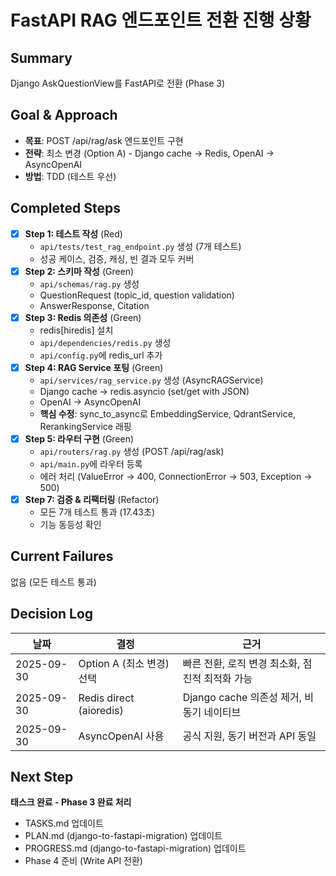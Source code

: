 # FastAPI RAG 엔드포인트 전환 진행 상황

## Summary
Django AskQuestionView를 FastAPI로 전환 (Phase 3)

## Goal & Approach
- **목표**: POST /api/rag/ask 엔드포인트 구현
- **전략**: 최소 변경 (Option A) - Django cache → Redis, OpenAI → AsyncOpenAI
- **방법**: TDD (테스트 우선)

## Completed Steps
- [x] **Step 1: 테스트 작성** (Red)
  - `api/tests/test_rag_endpoint.py` 생성 (7개 테스트)
  - 성공 케이스, 검증, 캐싱, 빈 결과 모두 커버
- [x] **Step 2: 스키마 작성** (Green)
  - `api/schemas/rag.py` 생성
  - QuestionRequest (topic_id, question validation)
  - AnswerResponse, Citation
- [x] **Step 3: Redis 의존성** (Green)
  - redis[hiredis] 설치
  - `api/dependencies/redis.py` 생성
  - `api/config.py`에 redis_url 추가
- [x] **Step 4: RAG Service 포팅** (Green)
  - `api/services/rag_service.py` 생성 (AsyncRAGService)
  - Django cache → redis.asyncio (set/get with JSON)
  - OpenAI → AsyncOpenAI
  - **핵심 수정**: sync_to_async로 EmbeddingService, QdrantService, RerankingService 래핑
- [x] **Step 5: 라우터 구현** (Green)
  - `api/routers/rag.py` 생성 (POST /api/rag/ask)
  - `api/main.py`에 라우터 등록
  - 에러 처리 (ValueError → 400, ConnectionError → 503, Exception → 500)
- [x] **Step 7: 검증 & 리팩터링** (Refactor)
  - 모든 7개 테스트 통과 (17.43초)
  - 기능 동등성 확인

## Current Failures
없음 (모든 테스트 통과)

## Decision Log
| 날짜 | 결정 | 근거 |
|------|------|------|
| 2025-09-30 | Option A (최소 변경) 선택 | 빠른 전환, 로직 변경 최소화, 점진적 최적화 가능 |
| 2025-09-30 | Redis direct (aioredis) | Django cache 의존성 제거, 비동기 네이티브 |
| 2025-09-30 | AsyncOpenAI 사용 | 공식 지원, 동기 버전과 API 동일 |

## Next Step
**태스크 완료 - Phase 3 완료 처리**
- TASKS.md 업데이트
- PLAN.md (django-to-fastapi-migration) 업데이트
- PROGRESS.md (django-to-fastapi-migration) 업데이트
- Phase 4 준비 (Write API 전환)
